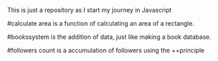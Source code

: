This is just a repository as I start my journey in Javascript

#calculate area is a function of calculating an area of a rectangle.

#bookssystem is the addition of data, just like making a book database.

#followers count is a accumulation of followers using the ++principle
